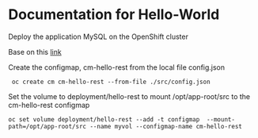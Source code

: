 ﻿# Documentation for Hello-World
 
 Deploy the application MySQL on the OpenShift cluster
 
 Base on this [link](https://developer.ibm.com/tutorials/mysql-database-on-openshift-link-to-microservices-app/)
 
Create the configmap, cm-hello-rest from the local file config.json
```
 oc create cm cm-hello-rest --from-file ./src/config.json
```
Set the volume to deployment/hello-rest to mount /opt/app-root/src to the cm-hello-rest configmap
```
oc set volume deployment/hello-rest --add -t configmap  --mount-path=/opt/app-root/src --name myvol --configmap-name cm-hello-rest
```

